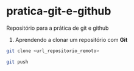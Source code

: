 # pratica-git-e-github
Repositório para a prática de git e github

1. Aprendendo a clonar um repositório com **Git**

```bash
git clone <url_repositorio_remoto>
```

```bash
git push
```
